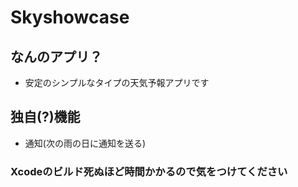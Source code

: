 # Skyshowcase
## なんのアプリ？
- 安定のシンプルなタイプの天気予報アプリです

## 独自(?)機能
- 通知(次の雨の日に通知を送る)

### Xcodeのビルド死ぬほど時間かかるので気をつけてください
